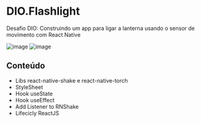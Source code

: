 # DIO.Flashlight

Desafio DIO: Construindo um app para ligar a lanterna usando o sensor de movimento com React Native

![image](https://user-images.githubusercontent.com/70148001/180997337-0eefdb7a-3db8-4039-b99a-c7516a7075a5.png)
![image](https://user-images.githubusercontent.com/70148001/180997400-e2bddaa7-2ec2-4681-86fd-daff020c1710.png)


## Conteúdo
- Libs react-native-shake e react-native-torch
- StyleSheet
- Hook useState
- Hook useEffect
- Add Listener to RNShake
- Lifecicly ReactJS
